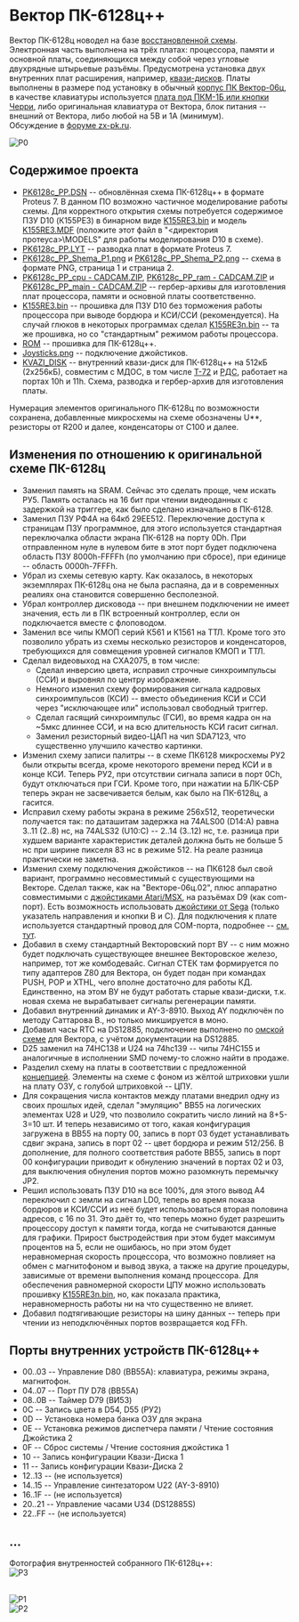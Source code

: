 # Вектор ПК-6128ц++
Вектор ПК-6128ц новодел на базе [восстановленной схемы](https://github.com/ImproverX/PK-6128c). Электронная часть выполнена на трёх платах: процессора, памяти и основной платы, соединяющихся между собой через угловые двухрядные штырьевые разъёмы. Предусмотрена установка двух внутренних плат расширения, например, [квази-дисков](/KVAZI_DISK/). Платы выполнены в размере под установку в обычный [корпус ПК Вектор-06ц](https://github.com/ImproverX/Vector06c_case), в качестве клавиатуры используется [плата под ПКМ-1Б или кнопки Черри](https://github.com/ImproverX/Vector-KBD), либо оригинальная клавиатура от Вектора, блок питания -- внешний от Вектора, либо любой на 5В и 1А (минимум).<br>Обсуждение в [форуме zx-pk.ru](https://zx-pk.ru/threads/34716-reinkarnatsiya-vektor-pk-6128ts.html).

![P0](/Photo.jpg)

## Содержимое проекта
* [PK6128c_PP.DSN](/PK6128c_PP.DSN) -- обновлённая схема ПК-6128ц++ в формате Proteus 7. В данном ПО возможно частичное моделирование работы схемы. Для корректного открытия схемы потребуется содержимое ПЗУ D10 (К155РЕ3) в бинарном виде [K155RE3.bin](/K155PE3.bin) и модель [K155RE3.MDF](https://github.com/ImproverX/PK-6128c/blob/main/K155PE3.MDF) (положите этот файл в "<директория протеуса>\MODELS" для работы моделирования D10 в схеме).
* [PK6128c_PP.LYT](/PK6128c_PP.LYT) -- разводка плат в формате Proteus 7.
* [PK6128c_PP_Shema_P1.png](/PK6128c_PP_Shema_P1.png) и [PK6128c_PP_Shema_P2.png](/PK6128c_PP_Shema_P2.png) -- схема в формате PNG, страница 1 и страница 2.
* [PK6128c_PP_cpu - CADCAM.ZIP](/PK6128c_PP_cpu%20-%20CADCAM.ZIP), [PK6128c_PP_ram - CADCAM.ZIP](/PK6128c_PP_ram%20-%20CADCAM.ZIP) и [PK6128c_PP_main - CADCAM.ZIP](/PK6128c_PP_main%20-%20CADCAM.ZIP) -- гербер-архивы для изготовления плат процессора, памяти и основной платы соответственно.
* [K155RE3.bin](/K155PE3.bin) -- прошивка для ПЗУ D10 без торможения работы процессора при выводе бордюра и КСИ/ССИ (рекомендуется). На случай глюков в некоторых программах сделал [K155RE3n.bin](/K155PE3n.bin) -- та же прошивка, но со "стандартным" режимом работы процессора.
* [ROM](/ROM/) -- прошивка для ПК-6128ц++.
* [Joysticks.png](/Joysticks.png) -- подключение джойстиков.
* [KVAZI_DISK](/KVAZI_DISK/) -- внутренний квази-диск для ПК-6128ц++ на 512кБ (2х256кБ), совместим с МДОС, в том числе [Т-72](https://github.com/ImproverX/MDOS_T-72) и [РДС](https://github.com/ImproverX/RDS), работает на портах 10h и 11h. Схема, разводка и гербер-архив для изготовления платы.

Нумерация элементов оригинального ПК-6128ц по возможности сохранена, добавленные микросхемы на схеме обозначены U**, резисторы от R200 и далее, конденсаторы от C100 и далее.

## Изменения по отношению к оригинальной схеме ПК-6128ц

* Заменил память на SRAM. Сейчас это сделать проще, чем искать РУ5. Память осталась на 16 бит при чтении видеоданных с задержкой на триггере, как было сделано изначально в ПК-6128. 
* Заменил ПЗУ РФ4А на 64кб 29EE512. Переключение доступа к страницам ПЗУ программное, для этого используется стандартная переключалка области экрана ПК-6128 на порту 0Dh. При отправленном нуле в нулевом бите в этот порт будет подключена область ПЗУ 8000h-FFFFh (по умолчанию при сбросе), при единице -- область 0000h-7FFFh.
* Убрал из схемы сетевую карту. Как оказалось, в некоторых экземплярах ПК-6128ц она не была распаяна, да и в современных реалиях она становится совершенно бесполезной. 
* Убрал контроллер дисковода -- при внешнем подключении не имеет значения, есть ли в ПК встроенный контроллер, если он подключается вместе с флоповодом.
* Заменил все чипы КМОП серий К561 и К1561 на ТТЛ. Кроме того это позволило убрать из схемы несколько резисторов и конденсаторов, требующихся для совмещения уровней сигналов КМОП и ТТЛ.
* Сделал видеовыход на CXA2075, в том числе:
  * Сделал инверсию цвета, исправил строчные синхроимпульсы (ССИ) и выровнял по центру изображение.
  * Немного изменил схему формирования сигнала кадровых синхроимпульсов (КСИ) -- вместо объединения КСИ и ССИ через "исключающее или" использовал свободный триггер.
  * Сделал гасящий синхроимпульс (ГСИ), во время кадра он на ~5мкс длиннее ССИ, и на всю длительность КСИ гасит сигнал.
  * Заменил резисторный видео-ЦАП на чип SDA7123, что существенно улучшило качество картинки.
* Изменил схему записи палитры -- в схеме ПК6128 микросхемы РУ2 были открыты всегда, кроме некоторого времени перед КСИ и в конце КСИ. Теперь РУ2, при отсутствии сигнала записи в порт 0Ch, будут отключаться при ГСИ. Кроме того, при нажатии на БЛК-СБР теперь экран не засвечивается белым, как было на ПК-6128ц, а гасится.
* Исправил схему работы экрана в режиме 256х512, теоретически получается так: по даташитам задержка на 74ALS00 (D14:A) равна 3..11 (2..8) нс, на 74ALS32 (U10:C) -- 2..14 (3..12) нс, т.е. разница при худшем варианте характеристик деталей должна быть не больше 5 нс при ширине пикселя 83 нс в режиме 512. На реале разница практически не заметна.
* Изменил схему подключения джойстиков -- на ПК6128 был свой вариант, программно несовместимый с существующими на Векторе. Сделал также, как на "Векторе-06ц.02", плюс аппаратно совместимыми с [джойстиками Atari/MSX](https://www.msx.org/wiki/Joystick/joypad_controller), на разъёмах D9 (как com-порт). Есть возможность использовать [джойстики от Sega](https://eax.me/arduino-sega-controller/) (только указатель направления и кнопки В и С). Для подключения к плате используется стандартный провод для COM-порта, подробнее -- [см. тут](/Joysticks.png).
* Добавил в схему стандартный Векторовский порт ВУ -- с ним можно будет подключать существующее внешнее Векторовское железо, например, тот же комбодевайс. Сигнал СТЕК там формируется по типу адаптеров Z80 для Вектора, он будет подан при командах PUSH, POP и XTHL, чего вполне достаточно для работы КД. Единственно, на этом ВУ не будут работать старые квази-диски, т.к. новая схема не вырабатывает сигналы регенерации памяти.
* Добавил внутренний динамик и AY-3-8910. Выход AY подключён по методу Саттарова В., но только микшируется в моно.
* Добавил часы RTC на DS12885, подключение выполнено по [омской схеме](https://caglrc.cc/scalar/ware/519/) для Вектора, с учётом документации на DS12885.
* D25 заменил на 74HC138 и U24 на 74hc139 -- чипы 74HC155 и аналогичные в исполнении SMD почему-то сложно найти в продаже.
* Разделил схему на платы в соответствии с предложенной [концепцией](https://zx-pk.ru/threads/34546-quot-vektor-pk-6128ts-quot-khotelos-by-uznat-pobolshe.html?p=1159455&viewfull=1#post1159455). Элементы на схеме с фоном из жёлтой штриховки ушли на плату ОЗУ, с голубой штриховкой -- ЦПУ.
* Для сокращения числа контактов между платами внедрил одну из своих прошлых идей, сделал "эмуляцию" ВВ55 на логических элементах U28 и U29, что позволило сократить число линий на 8+5-3=10 шт. И теперь независимо от того, какая конфигурация загружена в ВВ55 на порту 00, запись в порт 03 будет устанавливать сдвиг экрана, запись в порт 02 -- цвет бордюра и режим 512/256. В дополнение, для полного соответствия работе ВВ55, запись в порт 00 конфигурации приводит к обнулению значений в портах 02 и 03, для выключения обнуления портов можно разомкнуть перемычку JP2.
* Решил использовать ПЗУ D10 на все 100%, для этого вывод А4 переключил с земли на сигнал LD0, теперь во время показа бордюров и КСИ/ССИ из неё будет использоваться вторая половина адресов, с 16 по 31. Это даёт то, что теперь можно будет разрешить процессору доступ к памяти тогда, когда не считываются данные для графики. Прирост быстродействия при этом будет максимум процентов на 5, если не ошибаюсь, но при этом будет неравномерная скорость процессора, что возможно повлияет на обмен с магнитофоном и вывод звука, а также на другие процедуры, зависимые от времени выполнения команд процессора. Для обеспечения равномерной скорости ЦПУ можно использовать прошивку [K155RE3n.bin](/K155PE3n.bin), но, как показала практика, неравномерность работы ни на что существенно не влияет.
* Добавил подтягивающие резисторы на шину данных -- теперь при чтении из неподключённых портов возвращается код FFh.

## Порты внутренних устройств ПК-6128ц++

* 00..03 -- Управление D80 (ВВ55А): клавиатура, режимы экрана, магнитофон.
* 04..07 -- Порт ПУ D78 (ВВ55А)
* 08..0B -- Таймер D79 (ВИ53)
* 0C -- Запись цвета в D54, D55 (РУ2)
* 0D -- Установка номера банка ОЗУ для экрана
* 0E -- Установка режимов диспетчера памяти / Чтение состояния Джойстика 2
* 0F -- Сброс системы / Чтение состояния джойстика 1
* 10 -- Запись конфигурации Квази-Диска 1
* 11 -- Запись конфигурации Квази-Диска 2
* 12..13 -- (не используется)
* 14..15 -- Управление синтезатором U22 (AY-3-8910)
* 16..1F -- (не используется)
* 20..21 -- Управление часами U34 (DS12885S)
* 22..FF -- (не используется)

## ...

Фотография внутренностей собранного ПК-6128ц++:<br>
![P3](/Photo2.jpg)<br><br>

![P1](/PK6128c_PP_Shema_P1.png)<br>
![P2](/PK6128c_PP_Shema_P2.png)
